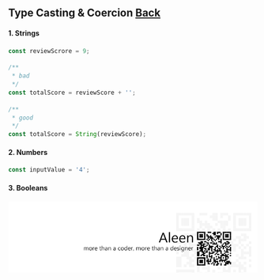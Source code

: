 ## Type Casting & Coercion [**Back**](./../README.md)

#### 1. Strings

```js
const reviewScrore = 9;

/**
 * bad
 */
const totalScore = reviewScore + '';

/**
 * good
 */
const totalScore = String(reviewScore);
```

#### 2. Numbers

```js
const inputValue = '4';


```

#### 3. Booleans


<a href="http://aleen42.github.io/" target="_blank" ><img src="./../pic/tail.gif"></a>
